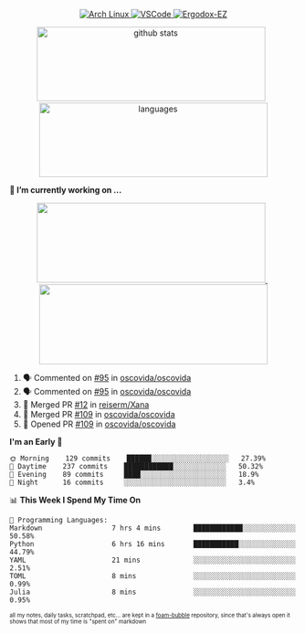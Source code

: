 <!--
**RobertRosca/RobertRosca** is a ✨ _special_ ✨ repository because its `README.md` (this file) appears on your GitHub profile.

Here are some ideas to get you started:

- 🔭 I’m currently working on ...
- 🌱 I’m currently learning ...
- 👯 I’m looking to collaborate on ...
- 🤔 I’m looking for help with ...
- 💬 Ask me about ...
- 📫 How to reach me: ...
- 😄 Pronouns: ...
- ⚡ Fun fact: ...
-->

<p align="center">
  <a href="https://www.archlinux.org/"> <img alt="Arch Linux" src="https://img.shields.io/badge/OS-Linux-informational?style=for-the-badge&logo=data:image/png;base64,iVBORw0KGgoAAAANSUhEUgAAABAAAAAQCAYAAAAf8/9hAAAACXBIWXMAAAsTAAALEwEAmpwYAAAA90lEQVQ4jZ3QPyvFcRTH8fNTV0qSlPzJajAwWK7yBMguD8AgiyzKpDwJuydg82dTZlFiURYTyi0lg7wMvrf77Xbv7/75LKfvOefzPud7IkqEubJ6qTCAB0z2C1j3r6N+AecJ8IahXs3T+NXQVq+AfZzgJwGeUenWPJ8Za9kW290CTrXWS8dbYLmNua69ToCrrPkRG7jIcq8YbmdebZpWTfkRfGb5g1bmArdZ0xeKrH6Z8u+4w2i9NpDiZkQs5syiKGTv7xTHI6IWETP59Aqe0oR7HGKhacNZ7OI69X1gChOBHdxgrfTCDdgSznCMscBK/t9uhSoG/wA7SnN2boysigAAAABJRU5ErkJggg=="> </a>
  <a href="https://code.visualstudio.com/"> <img alt="VSCode" src="https://img.shields.io/badge/Editor-VSCode-green?style=for-the-badge&logo=visual-studio-code&logoColor=white"> </a>
  <a href="https://ergodox-ez.com/"> <img alt="Ergodox-EZ" src="https://img.shields.io/badge/Keyboard-EZ-orange?style=for-the-badge"> </a>
 </p>
 
<p align="center">
  <img src="https://github-readme-stats.vercel.app/api?username=robertrosca&show_icons=true&theme=buefy&hide=stars&card_width=400" alt="github stats" height="130" width="400"/>
  &nbsp;
  <img src="https://github-readme-stats.vercel.app/api/top-langs/?username=robertrosca&layout=compact&theme=buefy&hide=jupyter%20notebook&card_width=400" alt="languages" height="130" width="400">
</p>


**🔭 I’m currently working on ...**

<p align="center">
  <a href="https://github.com/oscovida/oscovida"> <img src="https://github-readme-stats.vercel.app/api/pin/?username=oscovida&repo=oscovida&show_icons=true&theme=buefy&hide=stars&card_width=400" height="140" width="400"/> </a>
  &nbsp;
  <a href="https://github.com/reiserm/xana"> <img src="https://github-readme-stats.vercel.app/api/pin/?username=reiserm&repo=Xana&show_icons=true&theme=buefy&hide=stars&card_width=400" height="140" width="400"> </a>
</p>


<!--START_SECTION:activity-->
1. 🗣 Commented on [#95](https://github.com//oscovida/oscovida/issues/95) in [oscovida/oscovida](https://github.com//oscovida/oscovida)
2. 🗣 Commented on [#95](https://github.com//oscovida/oscovida/issues/95) in [oscovida/oscovida](https://github.com//oscovida/oscovida)
3. 🎉 Merged PR [#12](https://github.com//reiserm/Xana/pull/12) in [reiserm/Xana](https://github.com//reiserm/Xana)
4. 🎉 Merged PR [#109](https://github.com//oscovida/oscovida/pull/109) in [oscovida/oscovida](https://github.com//oscovida/oscovida)
5. 💪 Opened PR [#109](https://github.com//oscovida/oscovida/pull/109) in [oscovida/oscovida](https://github.com//oscovida/oscovida)
<!--END_SECTION:activity-->

<!--START_SECTION:waka-->
**I'm an Early 🐤** 

```text
🌞 Morning    129 commits    ██████░░░░░░░░░░░░░░░░░░░   27.39% 
🌆 Daytime    237 commits    ████████████░░░░░░░░░░░░░   50.32% 
🌃 Evening    89 commits     ████░░░░░░░░░░░░░░░░░░░░░   18.9% 
🌙 Night      16 commits     ░░░░░░░░░░░░░░░░░░░░░░░░░   3.4%

```


📊 **This Week I Spend My Time On** 

```text
💬 Programming Languages: 
Markdown                 7 hrs 4 mins        ████████████░░░░░░░░░░░░░   50.58% 
Python                   6 hrs 16 mins       ███████████░░░░░░░░░░░░░░   44.79% 
YAML                     21 mins             ░░░░░░░░░░░░░░░░░░░░░░░░░   2.51% 
TOML                     8 mins              ░░░░░░░░░░░░░░░░░░░░░░░░░   0.99% 
Julia                    8 mins              ░░░░░░░░░░░░░░░░░░░░░░░░░   0.95%

```


<!--END_SECTION:waka-->

<sub><sup>all my notes, daily tasks, scratchpad, etc... are kept in a <a href="https://foambubble.github.io/foam/"> foam-bubble</a> repository, since that's always open it shows that most of my time is "spent on" markdown</sup></sub>
